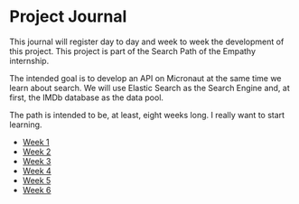 # Project Journal

This journal will register day to day and week to week the development of this project.
This project is part of the Search Path of the Empathy internship.

The intended goal is to develop an API on Micronaut at the same time we learn about search.
We will use Elastic Search as the Search Engine and, at first, the IMDb database as the data pool.

The path is intended to be, at least, eight weeks long. I really want to start learning.

* [Week 1](Week1.md)
* [Week 2](Week2.md)
* [Week 3](Week3.md)
* [Week 4](Week4.md)
* [Week 5](Week5.md)
* [Week 6](Week6.md)